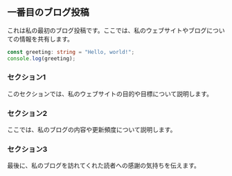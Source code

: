 ## 一番目のブログ投稿

これは私の最初のブログ投稿です。ここでは、私のウェブサイトやブログについての情報を共有します。

```typescript
const greeting: string = "Hello, world!";
console.log(greeting);
```

### セクション1
このセクションでは、私のウェブサイトの目的や目標について説明します。
### セクション2
ここでは、私のブログの内容や更新頻度について説明します。
### セクション3
最後に、私のブログを訪れてくれた読者への感謝の気持ちを伝えます。